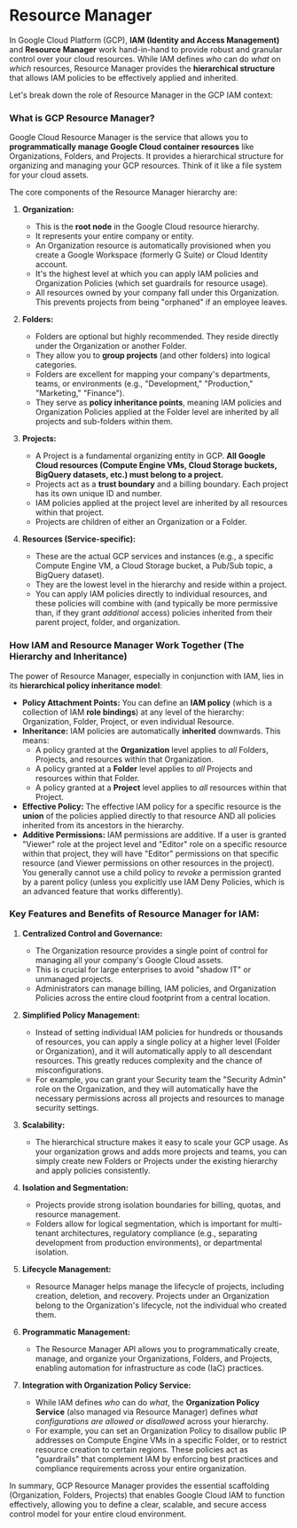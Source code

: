 # Resource Manager 


In Google Cloud Platform (GCP), **IAM (Identity and Access Management)** and **Resource Manager** work hand-in-hand to provide robust and granular control over your cloud resources. While IAM defines *who* can do *what* on *which* resources, Resource Manager provides the **hierarchical structure** that allows IAM policies to be effectively applied and inherited.

Let's break down the role of Resource Manager in the GCP IAM context:

### What is GCP Resource Manager?

Google Cloud Resource Manager is the service that allows you to **programmatically manage Google Cloud container resources** like Organizations, Folders, and Projects. It provides a hierarchical structure for organizing and managing your GCP resources. Think of it like a file system for your cloud assets.

The core components of the Resource Manager hierarchy are:

1.  **Organization:**
    * This is the **root node** in the Google Cloud resource hierarchy.
    * It represents your entire company or entity.
    * An Organization resource is automatically provisioned when you create a Google Workspace (formerly G Suite) or Cloud Identity account.
    * It's the highest level at which you can apply IAM policies and Organization Policies (which set guardrails for resource usage).
    * All resources owned by your company fall under this Organization. This prevents projects from being "orphaned" if an employee leaves.

2.  **Folders:**
    * Folders are optional but highly recommended. They reside directly under the Organization or another Folder.
    * They allow you to **group projects** (and other folders) into logical categories.
    * Folders are excellent for mapping your company's departments, teams, or environments (e.g., "Development," "Production," "Marketing," "Finance").
    * They serve as **policy inheritance points**, meaning IAM policies and Organization Policies applied at the Folder level are inherited by all projects and sub-folders within them.

3.  **Projects:**
    * A Project is a fundamental organizing entity in GCP. **All Google Cloud resources (Compute Engine VMs, Cloud Storage buckets, BigQuery datasets, etc.) must belong to a project.**
    * Projects act as a **trust boundary** and a billing boundary. Each project has its own unique ID and number.
    * IAM policies applied at the project level are inherited by all resources within that project.
    * Projects are children of either an Organization or a Folder.

4.  **Resources (Service-specific):**
    * These are the actual GCP services and instances (e.g., a specific Compute Engine VM, a Cloud Storage bucket, a Pub/Sub topic, a BigQuery dataset).
    * They are the lowest level in the hierarchy and reside within a project.
    * You can apply IAM policies directly to individual resources, and these policies will combine with (and typically be more permissive than, if they grant *additional* access) policies inherited from their parent project, folder, and organization.

### How IAM and Resource Manager Work Together (The Hierarchy and Inheritance)

The power of Resource Manager, especially in conjunction with IAM, lies in its **hierarchical policy inheritance model**:

* **Policy Attachment Points:** You can define an **IAM policy** (which is a collection of IAM **role bindings**) at any level of the hierarchy: Organization, Folder, Project, or even individual Resource.
* **Inheritance:** IAM policies are automatically **inherited** downwards. This means:
    * A policy granted at the **Organization** level applies to *all* Folders, Projects, and resources within that Organization.
    * A policy granted at a **Folder** level applies to *all* Projects and resources within that Folder.
    * A policy granted at a **Project** level applies to *all* resources within that Project.
* **Effective Policy:** The effective IAM policy for a specific resource is the **union** of the policies applied directly to that resource AND all policies inherited from its ancestors in the hierarchy.
* **Additive Permissions:** IAM permissions are additive. If a user is granted "Viewer" role at the project level and "Editor" role on a specific resource within that project, they will have "Editor" permissions on that specific resource (and Viewer permissions on other resources in the project). You generally cannot use a child policy to *revoke* a permission granted by a parent policy (unless you explicitly use IAM Deny Policies, which is an advanced feature that works differently).

### Key Features and Benefits of Resource Manager for IAM:

1.  **Centralized Control and Governance:**
    * The Organization resource provides a single point of control for managing all your company's Google Cloud assets.
    * This is crucial for large enterprises to avoid "shadow IT" or unmanaged projects.
    * Administrators can manage billing, IAM policies, and Organization Policies across the entire cloud footprint from a central location.

2.  **Simplified Policy Management:**
    * Instead of setting individual IAM policies for hundreds or thousands of resources, you can apply a single policy at a higher level (Folder or Organization), and it will automatically apply to all descendant resources. This greatly reduces complexity and the chance of misconfigurations.
    * For example, you can grant your Security team the "Security Admin" role on the Organization, and they will automatically have the necessary permissions across all projects and resources to manage security settings.

3.  **Scalability:**
    * The hierarchical structure makes it easy to scale your GCP usage. As your organization grows and adds more projects and teams, you can simply create new Folders or Projects under the existing hierarchy and apply policies consistently.

4.  **Isolation and Segmentation:**
    * Projects provide strong isolation boundaries for billing, quotas, and resource management.
    * Folders allow for logical segmentation, which is important for multi-tenant architectures, regulatory compliance (e.g., separating development from production environments), or departmental isolation.

5.  **Lifecycle Management:**
    * Resource Manager helps manage the lifecycle of projects, including creation, deletion, and recovery. Projects under an Organization belong to the Organization's lifecycle, not the individual who created them.

6.  **Programmatic Management:**
    * The Resource Manager API allows you to programmatically create, manage, and organize your Organizations, Folders, and Projects, enabling automation for infrastructure as code (IaC) practices.

7.  **Integration with Organization Policy Service:**
    * While IAM defines *who* can do *what*, the **Organization Policy Service** (also managed via Resource Manager) defines *what configurations are allowed or disallowed* across your hierarchy.
    * For example, you can set an Organization Policy to disallow public IP addresses on Compute Engine VMs in a specific Folder, or to restrict resource creation to certain regions. These policies act as "guardrails" that complement IAM by enforcing best practices and compliance requirements across your entire organization.

In summary, GCP Resource Manager provides the essential scaffolding (Organization, Folders, Projects) that enables Google Cloud IAM to function effectively, allowing you to define a clear, scalable, and secure access control model for your entire cloud environment.
